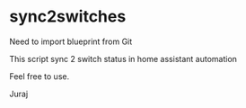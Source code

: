 # sync2switches
Need to import blueprint from Git

This script sync 2 switch status in home assistant automation

Feel free to use.

Juraj 
